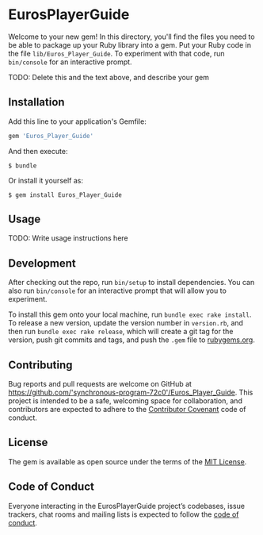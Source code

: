 # EurosPlayerGuide

Welcome to your new gem! In this directory, you'll find the files you need to be able to package up your Ruby library into a gem. Put your Ruby code in the file `lib/Euros_Player_Guide`. To experiment with that code, run `bin/console` for an interactive prompt.

TODO: Delete this and the text above, and describe your gem

## Installation

Add this line to your application's Gemfile:

```ruby
gem 'Euros_Player_Guide'
```

And then execute:

    $ bundle

Or install it yourself as:

    $ gem install Euros_Player_Guide

## Usage

TODO: Write usage instructions here

## Development

After checking out the repo, run `bin/setup` to install dependencies. You can also run `bin/console` for an interactive prompt that will allow you to experiment.

To install this gem onto your local machine, run `bundle exec rake install`. To release a new version, update the version number in `version.rb`, and then run `bundle exec rake release`, which will create a git tag for the version, push git commits and tags, and push the `.gem` file to [rubygems.org](https://rubygems.org).

## Contributing

Bug reports and pull requests are welcome on GitHub at https://github.com/'synchronous-program-72c0'/Euros_Player_Guide. This project is intended to be a safe, welcoming space for collaboration, and contributors are expected to adhere to the [Contributor Covenant](http://contributor-covenant.org) code of conduct.

## License

The gem is available as open source under the terms of the [MIT License](https://opensource.org/licenses/MIT).

## Code of Conduct

Everyone interacting in the EurosPlayerGuide project’s codebases, issue trackers, chat rooms and mailing lists is expected to follow the [code of conduct](https://github.com/'synchronous-program-72c0'/Euros_Player_Guide/blob/master/CODE_OF_CONDUCT.md).
